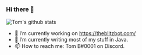 ### Hi there 👋

![Tom's github stats](https://github-readme-stats.vercel.app/api?username=HardstylesDev&show_icons=true&theme=prussian)

- 🔭 I’m currently working on https://theblitzbot.com/
- 🌱 I’m currently writing most of my stuff in Java.
- 📫 How to reach me: Tom B#0001 on Discord.

